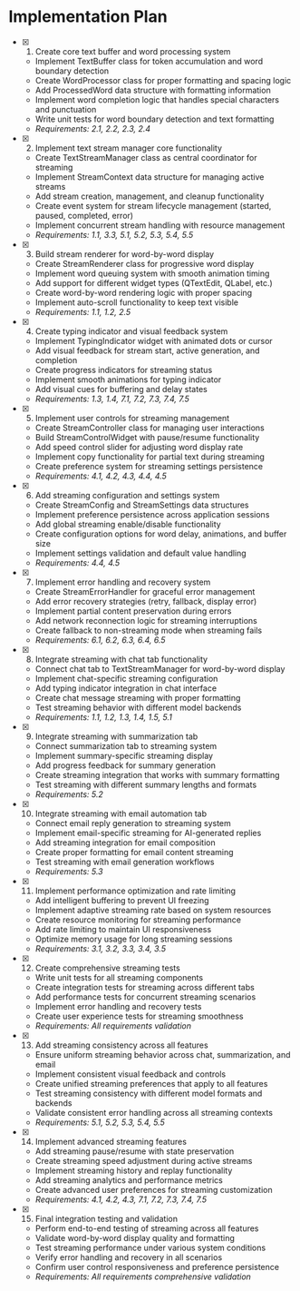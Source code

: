 # Implementation Plan

- [x] 1. Create core text buffer and word processing system






  - Implement TextBuffer class for token accumulation and word boundary detection
  - Create WordProcessor class for proper formatting and spacing logic
  - Add ProcessedWord data structure with formatting information
  - Implement word completion logic that handles special characters and punctuation
  - Write unit tests for word boundary detection and text formatting
  - _Requirements: 2.1, 2.2, 2.3, 2.4_

- [x] 2. Implement text stream manager core functionality


  - Create TextStreamManager class as central coordinator for streaming
  - Implement StreamContext data structure for managing active streams
  - Add stream creation, management, and cleanup functionality
  - Create event system for stream lifecycle management (started, paused, completed, error)
  - Implement concurrent stream handling with resource management
  - _Requirements: 1.1, 3.3, 5.1, 5.2, 5.3, 5.4, 5.5_

- [x] 3. Build stream renderer for word-by-word display


  - Create StreamRenderer class for progressive word display
  - Implement word queuing system with smooth animation timing
  - Add support for different widget types (QTextEdit, QLabel, etc.)
  - Create word-by-word rendering logic with proper spacing
  - Implement auto-scroll functionality to keep text visible
  - _Requirements: 1.1, 1.2, 2.5_

- [x] 4. Create typing indicator and visual feedback system


  - Implement TypingIndicator widget with animated dots or cursor
  - Add visual feedback for stream start, active generation, and completion
  - Create progress indicators for streaming status
  - Implement smooth animations for typing indicator
  - Add visual cues for buffering and delay states
  - _Requirements: 1.3, 1.4, 7.1, 7.2, 7.3, 7.4, 7.5_

- [x] 5. Implement user controls for streaming management


  - Create StreamController class for managing user interactions
  - Build StreamControlWidget with pause/resume functionality
  - Add speed control slider for adjusting word display rate
  - Implement copy functionality for partial text during streaming
  - Create preference system for streaming settings persistence
  - _Requirements: 4.1, 4.2, 4.3, 4.4, 4.5_

- [x] 6. Add streaming configuration and settings system


  - Create StreamConfig and StreamSettings data structures
  - Implement preference persistence across application sessions
  - Add global streaming enable/disable functionality
  - Create configuration options for word delay, animations, and buffer size
  - Implement settings validation and default value handling
  - _Requirements: 4.4, 4.5_

- [x] 7. Implement error handling and recovery system


  - Create StreamErrorHandler for graceful error management
  - Add error recovery strategies (retry, fallback, display error)
  - Implement partial content preservation during errors
  - Add network reconnection logic for streaming interruptions
  - Create fallback to non-streaming mode when streaming fails
  - _Requirements: 6.1, 6.2, 6.3, 6.4, 6.5_

- [x] 8. Integrate streaming with chat tab functionality




  - Connect chat tab to TextStreamManager for word-by-word display
  - Implement chat-specific streaming configuration
  - Add typing indicator integration in chat interface
  - Create chat message streaming with proper formatting
  - Test streaming behavior with different model backends
  - _Requirements: 1.1, 1.2, 1.3, 1.4, 1.5, 5.1_

- [x] 9. Integrate streaming with summarization tab


  - Connect summarization tab to streaming system
  - Implement summary-specific streaming display
  - Add progress feedback for summary generation
  - Create streaming integration that works with summary formatting
  - Test streaming with different summary lengths and formats
  - _Requirements: 5.2_

- [x] 10. Integrate streaming with email automation tab


  - Connect email reply generation to streaming system
  - Implement email-specific streaming for AI-generated replies
  - Add streaming integration for email composition
  - Create proper formatting for email content streaming
  - Test streaming with email generation workflows
  - _Requirements: 5.3_

- [x] 11. Implement performance optimization and rate limiting


  - Add intelligent buffering to prevent UI freezing
  - Implement adaptive streaming rate based on system resources
  - Create resource monitoring for streaming performance
  - Add rate limiting to maintain UI responsiveness
  - Optimize memory usage for long streaming sessions
  - _Requirements: 3.1, 3.2, 3.3, 3.4, 3.5_

- [x] 12. Create comprehensive streaming tests

  - Write unit tests for all streaming components
  - Create integration tests for streaming across different tabs
  - Add performance tests for concurrent streaming scenarios
  - Implement error handling and recovery tests
  - Create user experience tests for streaming smoothness
  - _Requirements: All requirements validation_

- [x] 13. Add streaming consistency across all features

  - Ensure uniform streaming behavior across chat, summarization, and email
  - Implement consistent visual feedback and controls
  - Create unified streaming preferences that apply to all features
  - Test streaming consistency with different model formats and backends
  - Validate consistent error handling across all streaming contexts
  - _Requirements: 5.1, 5.2, 5.3, 5.4, 5.5_

- [x] 14. Implement advanced streaming features

  - Add streaming pause/resume with state preservation
  - Create streaming speed adjustment during active streams
  - Implement streaming history and replay functionality
  - Add streaming analytics and performance metrics
  - Create advanced user preferences for streaming customization
  - _Requirements: 4.1, 4.2, 4.3, 7.1, 7.2, 7.3, 7.4, 7.5_

- [x] 15. Final integration testing and validation


  - Perform end-to-end testing of streaming across all features
  - Validate word-by-word display quality and formatting
  - Test streaming performance under various system conditions
  - Verify error handling and recovery in all scenarios
  - Confirm user control responsiveness and preference persistence
  - _Requirements: All requirements comprehensive validation_